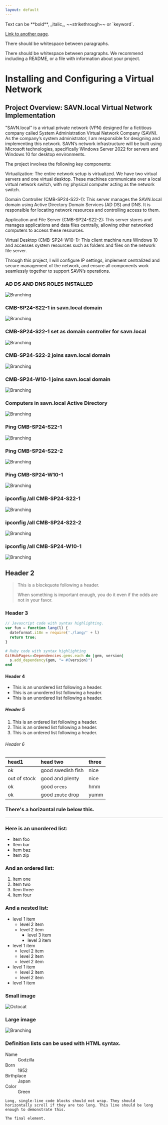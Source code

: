 ```yaml
---
layout: default
---
```

<head>
    <meta charset="utf-8">
    <meta http-equiv="X-UA-Compatible" content="IE=edge">
    <meta name="viewport" content="width=device-width, initial-scale=1">
    <link rel="stylesheet" href="/assets/css/style.css?v=01badef0229c108daebf260b7d47e7f1e3e890db">
    <!-- start custom head snippets, customize with your own _includes/head-custom.html file -->

<!-- Setup theme-color -->
<!-- start theme color meta headers -->
<meta name="theme-color" content="#151515">
<meta name="msapplication-navbutton-color" content="#151515">
<meta name="apple-mobile-web-app-status-bar-style" content="black-translucent">
<!-- end theme color meta headers -->


<!-- Setup Google Analytics -->



<!-- You can set your favicon here -->
<!-- link rel="shortcut icon" type="image/x-icon" href="/favicon.ico" -->

<!-- end custom head snippets -->


<!-- Begin Jekyll SEO tag v2.8.0 -->
<title>Chris Bosco’s Portfolio of Cybersecurity Projects | To showcase my skills to my future employer</title>
<meta name="generator" content="Jekyll v3.10.0">
<meta property="og:title" content="Chris Bosco’s Portfolio of Cybersecurity Projects">
<meta property="og:locale" content="en_US">
<meta name="description" content="To showcase my skills to my future employer">
<meta property="og:description" content="To showcase my skills to my future employer">
<link rel="canonical" href="https://chxrpucf.github.io/">
<meta property="og:url" content="https://chxrpucf.github.io/">
<meta property="og:site_name" content="Chris Bosco’s Portfolio of Cybersecurity Projects">
<meta property="og:type" content="website">
<meta name="twitter:card" content="summary">
<meta property="twitter:title" content="Chris Bosco’s Portfolio of Cybersecurity Projects">
<script type="application/ld+json">
{"@context":"https://schema.org","@type":"WebSite","description":"To showcase my skills to my future employer","headline":"Chris Bosco’s Portfolio of Cybersecurity Projects","name":"Chris Bosco’s Portfolio of Cybersecurity Projects","url":"https://chxrpucf.github.io/"}</script>
<!-- End Jekyll SEO tag -->

  </head>
Text can be **bold**, _italic_, ~~strikethrough~~ or `keyword`.

[Link to another page](./another-page.html).

There should be whitespace between paragraphs.

There should be whitespace between paragraphs. We recommend including a README, or a file with information about your project.

# Installing and Configuring a Virtual Network

## Project Overview: SAVN.local Virtual Network Implementation

"SAVN.local" is a virtual private network (VPN) designed for a fictitious company called System Administration Virtual Network Company (SAVN). As the company’s system administrator, I am responsible for designing and implementing this network. SAVN’s network infrastructure will be built using Microsoft technologies, specifically Windows Server 2022 for servers and Windows 10 for desktop environments.

The project involves the following key components:

Virtualization: The entire network setup is virtualized. We have two virtual servers and one virtual desktop. These machines communicate over a local virtual network switch, with my physical computer acting as the network switch.

Domain Controller (CMB-SP24-S22-1): This server manages the SAVN.local domain using Active Directory Domain Services (AD DS) and DNS. It is responsible for locating network resources and controlling access to them.

Application and File Server (CMB-SP24-S22-2): This server stores and manages applications and data files centrally, allowing other networked computers to access these resources.

Virtual Desktop (CMB-SP24-W10-1): This client machine runs Windows 10 and accesses system resources such as folders and files on the network file server.

Through this project, I will configure IP settings, implement centralized and secure management of the network, and ensure all components work seamlessly together to support SAVN’s operations.
### AD DS AND DNS ROLES INSTALLED

![Branching](1-AD_DS_and_DNS_roles_installed.png)


### CMB-SP24-S22-1 in savn.local domain

![Branching](2_CMB-SP24-S22-1_in_savn.local_domain.png)


### CMB-SP24-S22-1 set as domain controller for savn.local

![Branching](3_CMB-SP24-S22-1_set_as_domain_controller_for_savn.local.png)


### CMB-SP24-S22-2 joins savn.local domain
![Branching](4_CMB-SP24-S22-2_joins_savn.local_domain.png)


### CMB-SP24-W10-1 joins savn.local domain
![Branching](5_CMB-SP24-W10-1_joins_savn.local_domain.png)


### Computers in savn.local Active Directory
![Branching](6_Computers_in_savn.local_AD.png)


### Ping CMB-SP24-S22-1
![Branching](7_ping_CMB-SP24-S22-1.png)


### Ping CMB-SP24-S22-2
![Branching](8_ping_CMB-SP24-S22-2.png)


### Ping CMB-SP24-W10-1
![Branching](9_ping_CMB-SP24-W10-1.png)


### ipconfig /all CMB-SP24-S22-1
![Branching](10_ipconfigAll_CMB-SP24-S22-1.png)


### ipconfig /all CMB-SP24-S22-2
![Branching](11_ipconfigAll_CMB-SP24-S22-2.png)


### ipconfig /all CMB-SP24-W10-1
![Branching](12_ipconfigAll_CMB-SP24-W10-1.png)





## Header 2

> This is a blockquote following a header.
>
> When something is important enough, you do it even if the odds are not in your favor.

### Header 3

```js
// Javascript code with syntax highlighting.
var fun = function lang(l) {
  dateformat.i18n = require('./lang/' + l)
  return true;
}
```

```ruby
# Ruby code with syntax highlighting
GitHubPages::Dependencies.gems.each do |gem, version|
  s.add_dependency(gem, "= #{version}")
end
```

#### Header 4

*   This is an unordered list following a header.
*   This is an unordered list following a header.
*   This is an unordered list following a header.

##### Header 5

1.  This is an ordered list following a header.
2.  This is an ordered list following a header.
3.  This is an ordered list following a header.

###### Header 6

| head1        | head two          | three |
|:-------------|:------------------|:------|
| ok           | good swedish fish | nice  |
| out of stock | good and plenty   | nice  |
| ok           | good `oreos`      | hmm   |
| ok           | good `zoute` drop | yumm  |

### There's a horizontal rule below this.

* * *

### Here is an unordered list:

*   Item foo
*   Item bar
*   Item baz
*   Item zip

### And an ordered list:

1.  Item one
1.  Item two
1.  Item three
1.  Item four

### And a nested list:

- level 1 item
  - level 2 item
  - level 2 item
    - level 3 item
    - level 3 item
- level 1 item
  - level 2 item
  - level 2 item
  - level 2 item
- level 1 item
  - level 2 item
  - level 2 item
- level 1 item

### Small image

![Octocat](https://github.githubassets.com/images/icons/emoji/octocat.png)

### Large image

![Branching](https://guides.github.com/activities/hello-world/branching.png)


### Definition lists can be used with HTML syntax.

<dl>
<dt>Name</dt>
<dd>Godzilla</dd>
<dt>Born</dt>
<dd>1952</dd>
<dt>Birthplace</dt>
<dd>Japan</dd>
<dt>Color</dt>
<dd>Green</dd>
</dl>

```
Long, single-line code blocks should not wrap. They should horizontally scroll if they are too long. This line should be long enough to demonstrate this.
```

```
The final element.
```
